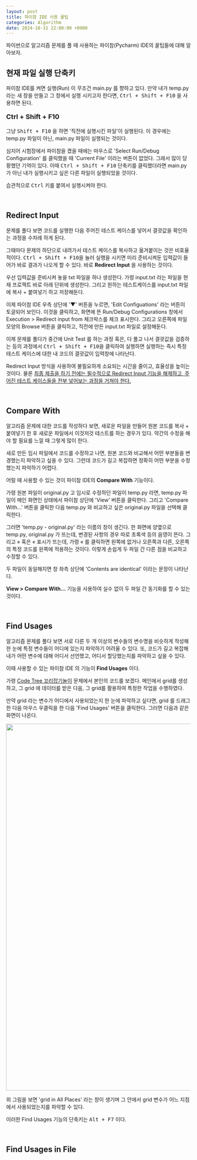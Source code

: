 ```yaml
---
layout: post
title: 파이참 IDE 사용 꿀팁
categories: Algorithm
date: 2024-10-31 22:00:00 +0900
---
```

파이썬으로 알고리즘 문제를 풀 때 사용하는 파이참(Pycharm) IDE의 꿀팁들에 대해 알아보자.

## 현재 파일 실행 단축키

파이참 IDE를 켜면 실행(Run) 이 무조건 main.py 를 향하고 있다. 만약 내가 temp.py 라는 새 창을 만들고 그 창에서 실행 시키고자 한다면, <kbd>Ctrl + Shift + F10</kbd> 을 사용하면 된다.

<p style="font-size: large"><b>Ctrl + Shift + F10</b></p>

그냥 <kbd>Shift + F10</kbd> 을 하면 '직전에 실행시킨 파일'이 실행된다. 이 경우에는 temp.py 파일이 아닌, main.py 파일이 실행되는 것이다.

심지어 시험장에서 파이참을 켰을 때에는 마우스로 'Select Run/Debug Configuration' 를 클릭했을 때 'Current File' 이라는 버튼이 없었다. 그래서 많이 당황했던 기억이 있다. 이때 <kbd>Ctrl + Shift + F10</kbd> 단축키를 클릭했더라면 main.py 가 아닌 내가 실행시키고 싶은 다른 파일이 실행되었을 것이다.

습관적으로 <kbd>Ctrl</kbd> 키를 붙여서 실행시켜야 한다.

<br>

## Redirect Input

문제를 풀다 보면 코드를 실행한 다음 주어진 테스트 케이스를 넣어서 결괏값을 확인하는 과정을 수차례 하게 된다. 

그때마다 문제의 하단으로 내려가서 테스트 케이스를 복사하고 옮겨붙이는 것은 비효율적이다. <kbd>Ctrl + Shift + F10</kbd>을 눌러 실행을 시키면 미리 준비시켜둔 입력값이 들어가 바로 결과가 나오게 할 수 있다. 바로 <b>Redirect Input</b> 을 사용하는 것이다.

우선 입력값을 준비시켜 놓을 txt 파일을 하나 생성한다. 가령 input.txt 라는 파일을 현재 프로젝트 바로 아래 단위에 생성한다. 그리고 원하는 테스트케이스를 input.txt 파일에 복사 + 붙여넣기 하고 저장해둔다.

이제 파이참 IDE 우측 상단에 '▼' 버튼을 누르면, 'Edit Configuations' 라는 버튼이 토글되어 보인다. 이것을 클릭하고, 화면에 뜬 Run/Debug Configurations 창에서 Execution > Redirect input from 체크박스를 체크 표시한다. 그리고 오른쪽에 파일 모양의 Browse 버튼을 클릭하고, 직전에 만든 input.txt 파일로 설정해둔다.

이제 문제를 풀다가 중간에 Unit Test 를 하는 과정 혹은, 다 풀고 나서 결괏값을 검증하는 등의 과정에서 <kbd>Ctrl + Shift + F10</kbd>을 클릭하여 실행하면 실행하는 즉시 특정 테스트 케이스에 대한 내 코드의 결괏값이 입력창에 나타난다.

Redirect Input 방식을 사용하여 불필요하게 소요되는 시간을 줄이고, 효율성을 높이는 것이다. 물론 <u>최종 제출을 하기 전에는 필수적으로 Redirect Input 기능을 해제하고, 주어진 테스트 케이스들을 전부 넣어보는 과정을 거쳐야 한다.</u>

<br>

## Compare With

알고리즘 문제에 대한 코드를 작성하다 보면, 새로운 파일을 만들어 원본 코드를 복사 + 붙여넣기 한 후 새로운 파일에서 이것저것 테스트를 하는 경우가 있다. 약간의 수정을 해야 할 필요를 느낄 때 그렇게 많이 한다.

새로 만든 임시 파일에서 코드를 수정하고 나면, 원본 코드와 비교해서 어떤 부분들을 변경했는지 파악하고 싶을 수 있다. 그런데 코드가 길고 복잡하면 정확히 어떤 부분을 수정했는지 파악하기 어렵다.

어럴 때 사용할 수 있는 것이 파이참 IDE의 <b>Compare With</b> 기능이다.

가령 원본 파일이 original.py 고 임시로 수정하던 파일이 temp.py 라면, temp.py 파일이 메인 화면인 상태에서 파이참 상단에 'View' 버튼을 클릭한다. 그리고 'Compare With...' 버튼을 클릭한 다음 temp.py 와 비교하고 싶은 original.py 파일을 선택해 클릭한다.

그러면 'temp.py - original.py' 라는 이름의 창이 생긴다. 한 화면에 양옆으로 temp.py, original.py 가 뜨는데, 변경된 사항의 경우 따로 초록색 등의 음영이 뜬다. 그리고 » 혹은 « 표시가 뜨는데, 가령 « 를 클릭하면 왼쪽에 없거나 오른쪽과 다른, 오른쪽의 특정 코드를 왼쪽에 적용하는 것이다. 이렇게 손쉽게 두 파일 간 다른 점을 비교하고 수정할 수 있다.

두 파일이 동일해지면 창 좌측 상단에 'Contents are identical' 이라는 문장이 나타난다.

<b>View > Compare With...</b> 기능을 사용하여 실수 없이 두 파일 간 동기화를 할 수 있는 것이다.

<br>

## Find Usages

알고리즘 문제를 풀다 보면 서로 다른 두 개 이상의 변수들의 변수명을 비슷하게 작성해 한 눈에 특정 변수들이 어디에 있는지 파악하기 어려울 수 있다. 또, 코드가 길고 복잡해 내가 어떤 변수에 대해 어디서 선언했고, 어디서 할당했는지를 파악하고 싶을 수 있다.

이때 사용할 수 있는 파이참 IDE 의 기능이 <b>Find Usages</b> 이다.

가령 <a href="https://www.codetree.ai/training-field/frequent-problems/problems/tail-catch-play/description?page=2&pageSize=20">Code Tree 꼬리잡기놀이</a> 문제에서 본인의 코드를 보겠다. 메인에서 grid를 생성하고, 그 grid 에 데이터를 받은 다음, 그 grid를 활용하여 특정한 작업을 수행하였다.

만약 grid 라는 변수가 어디에서 사용되었는지 한 눈에 파악하고 싶다면, grid 를 드래그 한 다음 마우스 우클릭을 한 다음 'Find Usages' 버튼을 클릭한다. 그러면 다음과 같은 화면이 나온다.

<img src="https://github.com/user-attachments/assets/6b377f5c-a090-44b5-9c50-2c9ae240fe5e" width="1000px" />

위 그림을 보면 'grid in All Places' 라는 창이 생기며 그 안에서 grid 변수가 어느 지점에서 사용되었는지를 파악할 수 있다.

이러한 Find Usages 기능의 단축키는 <kbd>Alt + F7</kbd> 이다.

<br>

## Find Usages in File

